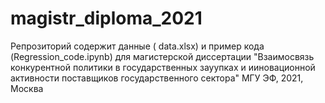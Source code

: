 # magistr_diploma_2021
Репрозиторий содержит данные ( data.xlsx) и пример кода (Regression_code.ipynb) для магистерской диссертации "Взаимосвязь конкурентной политики в государственных зауупках и ииновационной активности поставщиков государственного сектора"
МГУ ЭФ, 2021, Москва
